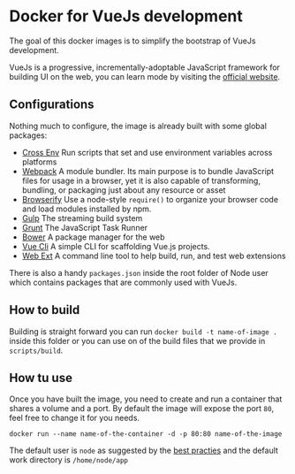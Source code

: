# Docker for VueJs development

The goal of this docker images is to simplify the bootstrap of VueJs development.

VueJs is a progressive, incrementally-adoptable JavaScript framework for building UI on the web, you can learn mode by visiting the [official website](http://vuejs.org).

## Configurations

Nothing much to configure, the image is already built with some global packages:

- [Cross Env](https://www.npmjs.com/package/cross-env) Run scripts that set and use environment variables across platforms
- [Webpack](https://www.npmjs.com/package/webpack) A module bundler. Its main purpose is to bundle JavaScript files for usage in a browser, yet it is also capable of transforming, bundling, or packaging just about any resource or asset
- [Browserify](https://www.npmjs.com/package/browserify) Use a node-style `require()` to organize your browser code and load modules installed by npm.
- [Gulp](https://www.npmjs.com/package/gulp) The streaming build system
- [Grunt](https://www.npmjs.com/package/grunt) The JavaScript Task Runner
- [Bower](https://www.npmjs.com/package/Bower) A package manager for the web
- [Vue Cli](https://www.npmjs.com/package/vue-cli) A simple CLI for scaffolding Vue.js projects.
- [Web Ext](https://github.com/mozilla/web-ext) A command line tool to help build, run, and test web extensions

There is also a handy `packages.json` inside the root folder of Node user which contains packages that are commonly used with VueJs.

## How to build

Building is straight forward you can run `docker build -t name-of-image .` inside this folder or you can use on of the build files that we provide in `scripts/build`.

## How tu use

Once you have built the image, you need to create and run a container that shares a volume and a port. By default the image will expose the port `80`, feel free to change it for you needs.

`docker run --name name-of-the-container -d -p 80:80 name-of-the-image`

The default user is `node` as suggested by the [best practies](https://github.com/nodejs/docker-node/blob/master/docs/BestPractices.md#non-root-user) and the default work directory is `/home/node/app`